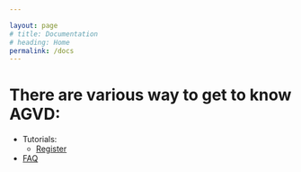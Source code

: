 ```yaml
---

layout: page
# title: Documentation
# heading: Home
permalink: /docs
---
```


# There are various way to get to know AGVD:

 - Tutorials:
   - [Register](/tutorials/register)
 - [FAQ](faq)